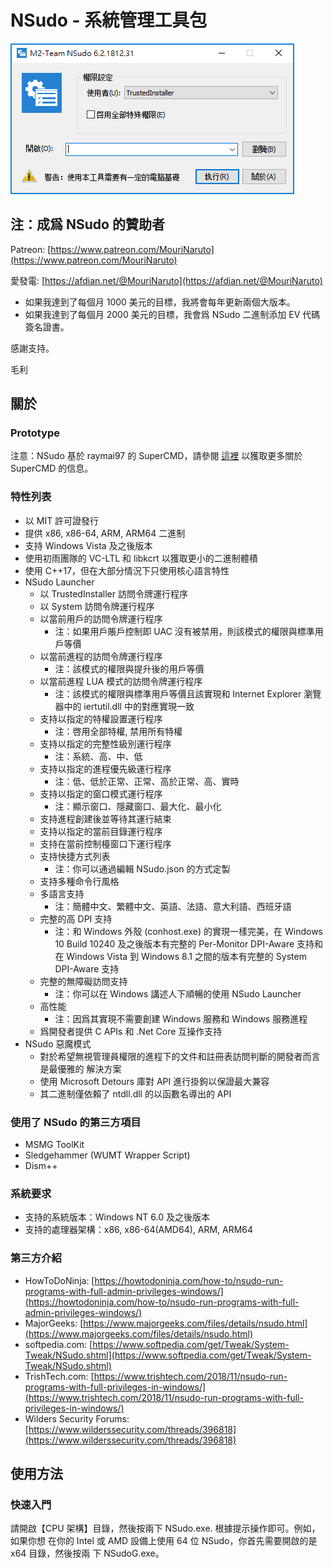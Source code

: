 ﻿# NSudo - 系統管理工具包

![螢幕擷取畫面](./Screenshot.png)

## 注：成爲 NSudo 的贊助者

Patreon: [https://www.patreon.com/MouriNaruto](https://www.patreon.com/MouriNaruto)

愛發電: [https://afdian.net/@MouriNaruto](https://afdian.net/@MouriNaruto)

- 如果我達到了每個月 1000 美元的目標，我將會每年更新兩個大版本。
- 如果我達到了每個月 2000 美元的目標，我會爲 NSudo 二進制添加 EV 代碼簽名證書。

感謝支持。

毛利

## 關於

### Prototype

注意：NSudo 基於 raymai97 的 SuperCMD，請參閱
[這裡](http://bbs.pcbeta.com/viewthread-1508863-1-1.html "這裡") 以獲取更多關於
SuperCMD 的信息。

### 特性列表

- 以 MIT 許可證發行
- 提供 x86, x86-64, ARM, ARM64 二進制
- 支持 Windows Vista 及之後版本
- 使用初雨團隊的 VC-LTL 和 libkcrt 以獲取更小的二進制體積
- 使用 C++17，但在大部分情況下只使用核心語言特性
- NSudo Launcher
  - 以 TrustedInstaller 訪問令牌運行程序
  - 以 System 訪問令牌運行程序
  - 以當前用戶的訪問令牌運行程序
    - 注：如果用戶賬戶控制即 UAC 沒有被禁用，則該模式的權限與標準用戶等價
  - 以當前進程的訪問令牌運行程序
    - 注：該模式的權限與提升後的用戶等價
  - 以當前進程 LUA 模式的訪問令牌運行程序
    - 注：該模式的權限與標準用戶等價且該實現和 Internet Explorer 瀏覽器中的 
      iertutil.dll 中的對應實現一致
  - 支持以指定的特權設置運行程序
    - 注：啓用全部特權, 禁用所有特權
  - 支持以指定的完整性級別運行程序
    - 注：系統、高、中、低
  - 支持以指定的進程優先級運行程序
    - 注：低、低於正常、正常、高於正常、高、實時
  - 支持以指定的窗口模式運行程序
    - 注：顯示窗口、隱藏窗口、最大化、最小化
  - 支持進程創建後並等待其運行結束
  - 支持以指定的當前目錄運行程序
  - 支持在當前控制檯窗口下運行程序
  - 支持快捷方式列表
    - 注：你可以通過編輯 NSudo.json 的方式定製
  - 支持多種命令行風格
  - 多語言支持
    - 注：簡體中文、繁體中文、英語、法語、意大利語、西班牙語
  - 完整的高 DPI 支持
    - 注：和 Windows 外殼 (conhost.exe) 的實現一樣完美，在 Windows 10 Build 
      10240 及之後版本有完整的 Per-Monitor DPI-Aware 支持和在 Windows Vista 到
      Windows 8.1 之間的版本有完整的 System DPI-Aware 支持
  - 完整的無障礙訪問支持
    - 注：你可以在 Windows 講述人下順暢的使用 NSudo Launcher
  - 高性能
    - 注：因爲其實現不需要創建 Windows 服務和 Windows 服務進程
  - 爲開發者提供 C APIs 和 .Net Core 互操作支持
- NSudo 惡魔模式
  - 對於希望無視管理員權限的進程下的文件和註冊表訪問判斷的開發者而言是最優雅的
    解決方案
  - 使用 Microsoft Detours 庫對 API 進行掛鉤以保證最大兼容
  - 其二進制僅依賴了 ntdll.dll 的以函數名導出的 API

### 使用了 NSudo 的第三方項目

- MSMG ToolKit
- Sledgehammer (WUMT Wrapper Script)
- Dism++

### 系統要求

- 支持的系統版本：Windows NT 6.0 及之後版本
- 支持的處理器架構：x86, x86-64(AMD64), ARM, ARM64

### 第三方介紹

- HowToDoNinja: [https://howtodoninja.com/how-to/nsudo-run-programs-with-full-admin-privileges-windows/](https://howtodoninja.com/how-to/nsudo-run-programs-with-full-admin-privileges-windows/)
- MajorGeeks: [https://www.majorgeeks.com/files/details/nsudo.html](https://www.majorgeeks.com/files/details/nsudo.html)
- softpedia.com: [https://www.softpedia.com/get/Tweak/System-Tweak/NSudo.shtml](https://www.softpedia.com/get/Tweak/System-Tweak/NSudo.shtml)
- TrishTech.com: [https://www.trishtech.com/2018/11/nsudo-run-programs-with-full-privileges-in-windows/](https://www.trishtech.com/2018/11/nsudo-run-programs-with-full-privileges-in-windows/)
- Wilders Security Forums: [https://www.wilderssecurity.com/threads/396818](https://www.wilderssecurity.com/threads/396818)

## 使用方法

### 快速入門

請開啟【CPU 架構】目錄，然後按兩下 NSudo.exe. 根據提示操作即可。例如，如果你想
在你的 Intel 或 AMD 設備上使用 64 位 NSudo，你首先需要開啟的是 x64 目錄，然後按兩
下 NSudoG.exe。
